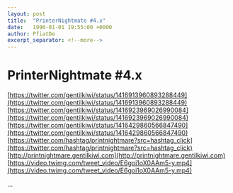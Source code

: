 ```yaml
---
layout: post
title:  "PrinterNightmate #4.x"
date:   1990-01-01 19:55:00 +0000
author: PfiatDe
excerpt_separator: <!--more-->
---
```


# PrinterNightmate #4.x
[https://twitter.com/gentilkiwi/status/1416913960893288449](https://twitter.com/gentilkiwi/status/1416913960893288449)
[https://twitter.com/gentilkiwi/status/1416923969026990084](https://twitter.com/gentilkiwi/status/1416923969026990084)
[https://twitter.com/gentilkiwi/status/1416429860566847490](https://twitter.com/gentilkiwi/status/1416429860566847490)
[https://twitter.com/hashtag/printnightmare?src=hashtag_click](https://twitter.com/hashtag/printnightmare?src=hashtag_click)
[http://printnightmare.gentilkiwi.com](http://printnightmare.gentilkiwi.com)
[https://video.twimg.com/tweet_video/E6goi1oX0AAm5-y.mp4](https://video.twimg.com/tweet_video/E6goi1oX0AAm5-y.mp4)

...
<!--more-->
